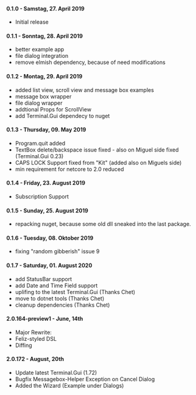 #### 0.1.0 - Samstag, 27. April 2019
* Initial release

#### 0.1.1 - Sonntag, 28. April 2019
* better example app
* file dialog integration
* remove elmish dependency, because of need modifications

#### 0.1.2 - Montag, 29. April 2019
* added list view, scroll view and message box examples
* message box wrapper
* file dialog wrapper
* addtional Props for ScrollView
* add Terminal.Gui dependecy to nuget

#### 0.1.3 - Thursday, 09. May 2019
* Program.quit added
* TextBox delete/backspace issue fixed - also on Miguel side fixed (Terminal.Gui 0.23)
* CAPS LOCK Support fixed from "Kit" (added also on Miguels side)
* min requirement for netcore to 2.0 reduced

#### 0.1.4 - Friday, 23. August 2019
* Subscription Support

#### 0.1.5 - Sunday, 25. August 2019
* repacking nuget, because some old dll sneaked into the last package.

#### 0.1.6 - Tuesday, 08. Oktober 2019
* fixing "random gibberish" issue 9

#### 0.1.7 - Saturday, 01. August 2020
* add StatusBar support
* add Date and Time Field support
* uplifing to the latest Terminal.Gui (Thanks Chet)
* move to dotnet tools (Thanks Chet)
* cleanup dependencies (Thanks Chet)


#### 2.0.164-preview1 - June, 14th
* Major Rewrite:
* Feliz-styled DSL
* Diffing

#### 2.0.172 - August, 20th
* Update latest Terminal.Gui (1.72)
* Bugfix Messagebox-Helper Exception on Cancel Dialog
* Added the Wizard (Example under Dialogs)
